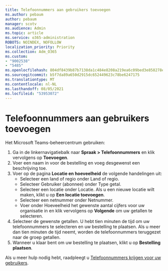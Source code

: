 ```yaml
---
title: Telefoonnummers aan gebruikers toevoegen
ms.author: pebaum
author: pebaum
manager: scotv
ms.audience: Admin
ms.topic: article
ms.service: o365-administration
ROBOTS: NOINDEX, NOFOLLOW
localization_priority: Priority
ms.collection: Adm_O365
ms.custom:
- "9002538"
- "5485"
ms.openlocfilehash: 804df8439b87b7138da1c484e8208a219ea6c09bed3e858278e4334c0c6612cb
ms.sourcegitcommit: b5f7da89a650d2915dc652449623c78be6247175
ms.translationtype: MT
ms.contentlocale: nl-NL
ms.lasthandoff: 08/05/2021
ms.locfileid: "53953072"
---
```

# <a name="adding-phone-numbers-to-users"></a>Telefoonnummers aan gebruikers toevoegen

Het Microsoft Teams-beheercentrum gebruiken:

1. Ga in de linkernavigatiebalk naar **Spraak > Telefoonnummers** en klik vervolgens op **Toevoegen**.
2. Voer een naam in voor de bestelling en voeg desgewenst een beschrijving toe.
3. Voer op de pagina **Locatie en hoeveelheid** de volgende handelingen uit:
    - Selecteer een land of regio onder Land of regio.
    - Selecteer Gebruiker (abonnee) onder Type getal.
    - Selecteer een locatie onder Locatie. Als u een nieuwe locatie wilt maken, klikt u op **Een locatie toevoegen**.
    - Selecteer een netnummer onder Netnummer.
    - Voer onder Hoeveelheid het gewenste aantal cijfers voor uw organisatie in en klik vervolgens op **Volgende** om uw getallen te selecteren.
4. Selecteer de gewenste getallen. U hebt tien minuten de tijd om uw telefoonnummers te selecteren en uw bestelling te plaatsen. Als u meer dan tien minuten de tijd neemt, worden de telefoonnummers teruggezet naar de groep getallen.
5. Wanneer u klaar bent om uw bestelling te plaatsen, klikt u op **Bestelling plaatsen**.

Als u meer hulp nodig hebt, raadpleegt u [Telefoonnummers krijgen voor uw gebruikers](https://docs.microsoft.com/microsoftteams/getting-phone-numbers-for-your-users).
